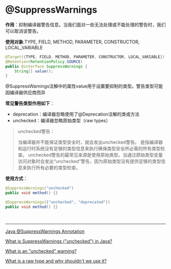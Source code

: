 # @SuppressWarnings

**作用**：抑制编译器警告信息。当我们面对一些无法处理或不能处理的警告时，我们可以取消该警告。

**使用对象**:TYPE, FIELD, METHOD, PARAMETER, CONSTRUCTOR, LOCAL_VARIABLE

```java
@Target({TYPE, FIELD, METHOD, PARAMETER, CONSTRUCTOR, LOCAL_VARIABLE})
@Retention(RetentionPolicy.SOURCE)
public @interface SuppressWarnings {
    String[] value();
}
```

@SuppressWarnings注解中的属性value用于设置要抑制的类型。警告类型可能因编译器供应商而异

**常见警告类型作用如下**：
- deprecation：编译器忽略使用了@Deprecation注解的类或方法
- unchecked：编译器忽略原始类型（raw types）
>unchecked警告：
>
>当编译器并不能保证类型安全时，就会发出unchecked警告。
>是指编译器和运行时系统没有足够的类型信息来执行确保类型安全所必需的所有类型检查。
>unchecked警告的最常见来源是使用原始类型。当通过原始类型变量访问对象时会发出“unchecked”警告，因为原始类型没有提供足够的类型信息来执行所有必要的类型检查。 


**使用方式**：
```java
@SuppressWarnings("unchecked")
public void method() {}
```
```java
@SuppressWarnings({"unchecked", "deprecated"})
public void method() {}
```


<br>

---

[Java @SuppressWarnings Annotation](https://www.baeldung.com/java-suppresswarnings)

[What is SuppressWarnings ("unchecked") in Java?](https://stackoverflow.com/questions/1129795/what-is-suppresswarnings-unchecked-in-java)

[What is an "unchecked" warning?](http://www.angelikalanger.com/GenericsFAQ/FAQSections/TechnicalDetails.html#FAQ001)

[What is a raw type and why shouldn't we use it?](https://stackoverflow.com/questions/2770321/what-is-a-raw-type-and-why-shouldnt-we-use-it)